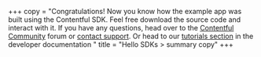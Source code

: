 +++
copy = "Congratulations! Now you know how the example app was built using the Contentful SDK. Feel free download the source code and interact with it. If you have any questions, head over to the [Contentful Community](https://www.contentfulcommunity.com/) forum or [contact support](https://www.contentful.com/support/). Or head to our [tutorials section](https://www.contentful.com/developers/docs/tutorials/) in the developer documentation "
title = "Hello SDKs > summary copy"
+++
